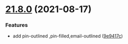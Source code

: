 # [21.8.0](https://github.com/growingio/gio-design-icons/compare/v21.6.1...v21.8.0) (2021-08-17)


### Features

* add pin-outlined ,pin-filled,email-outlined ([9e9417c](https://github.com/growingio/gio-design-icons/commit/9e9417c0b772c3ef9bfac6e06acbbfc14d7993b9))




